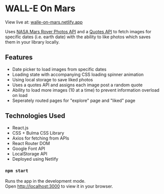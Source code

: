 # WALL-E On Mars

View live at: [walle-on-mars.netlify.app](https://walle-on-mars.netlify.app/)

Uses [NASA Mars Rover Photos API](https://api.nasa.gov/) and a [Quotes API](https://type.fit/api/quotes) to fetch images for specific dates (i.e. earth date) with the ability to like photos which saves them in your library locally.


## Features
- Date picker to load images from specific dates
- Loading state with accompanying CSS loading spinner animation
- Using local storage to save liked photos
- Uses a quotes API and assigns each image post a random quote
- Ability to load more images (10 at a time) to prevent information overload on load
- Seperately routed pages for "explore" page and "liked" page


## Technologies Used
- React.js
- CSS + Bulma CSS Library
- Axios for fetching from APIs
- React Router DOM
- Google Font API
- LocalStorage API
- Deployed using Netlify

### `npm start`

Runs the app in the development mode.\
Open [http://localhost:3000](http://localhost:3000) to view it in your browser.
